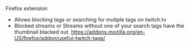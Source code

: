 Firefox extension
- Allows blocking tags or searching for mutiple tags on twitch.tv
- Blocked streams or Streams without one of your search tags have the thumbnail blacked out.
https://addons.mozilla.org/en-US/firefox/addon/useful-twitch-tags/
